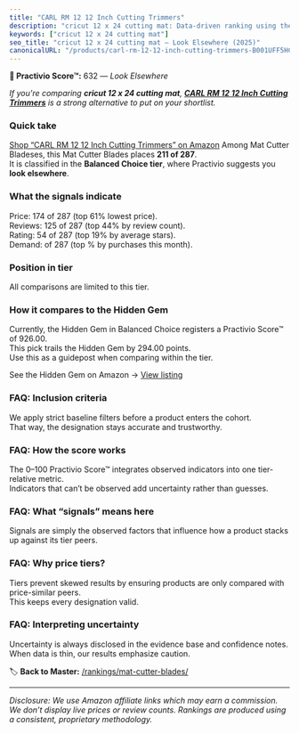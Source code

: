 ```yaml
---
title: "CARL RM 12 12 Inch Cutting Trimmers"
description: "cricut 12 x 24 cutting mat: Data-driven ranking using the Practivio Score™. Positioned by quality, value, demand, findability, momentum."
keywords: ["cricut 12 x 24 cutting mat"]
seo_title: "cricut 12 x 24 cutting mat — Look Elsewhere (2025)"
canonicalURL: "/products/carl-rm-12-12-inch-cutting-trimmers-B001UFF5HC/"
---
```


**🚫 Practivio Score™:** 632 — _Look Elsewhere_


*If you're comparing **cricut 12 x 24 cutting mat**, **[CARL RM 12 12 Inch Cutting Trimmers](https://www.amazon.com/dp/B001UFF5HC?tag=practivio-20)** is a strong alternative to put on your shortlist.*
### Quick take
[Shop “CARL RM 12 12 Inch Cutting Trimmers” on Amazon](https://www.amazon.com/dp/B001UFF5HC?tag=practivio-20)
Among Mat Cutter Bladeses, this Mat Cutter Blades places **211 of 287**.  
It is classified in the **Balanced Choice tier**, where Practivio suggests you **look elsewhere**.

### What the signals indicate
Price: 174 of 287 (top 61% lowest price).  
Reviews: 125 of 287 (top 44% by review count).  
Rating: 54 of 287 (top 19% by average stars).  
Demand:  of 287 (top % by purchases this month).

### Position in tier
All comparisons are limited to this tier.

### How it compares to the Hidden Gem
Currently, the Hidden Gem in Balanced Choice registers a Practivio Score™ of 926.00.  
This pick trails the Hidden Gem by 294.00 points.  
Use this as a guidepost when comparing within the tier.  

See the Hidden Gem on Amazon → [View listing](https://www.amazon.com/dp/B00HV4VV92?tag=practivio-20)

### FAQ: Inclusion criteria
We apply strict baseline filters before a product enters the cohort.  
That way, the designation stays accurate and trustworthy.

### FAQ: How the score works
The 0–100 Practivio Score™ integrates observed indicators into one tier-relative metric.  
Indicators that can’t be observed add uncertainty rather than guesses.

### FAQ: What “signals” means here
Signals are simply the observed factors that influence how a product stacks up against its tier peers.

### FAQ: Why price tiers?
Tiers prevent skewed results by ensuring products are only compared with price-similar peers.  
This keeps every designation valid.

### FAQ: Interpreting uncertainty
Uncertainty is always disclosed in the evidence base and confidence notes.  
When data is thin, our results emphasize caution.


🏷️ **Back to Master:** [/rankings/mat-cutter-blades/](/rankings/mat-cutter-blades/)

---
_Disclosure: We use Amazon affiliate links which may earn a commission. We don’t display live prices or review counts. Rankings are produced using a consistent, proprietary methodology._
